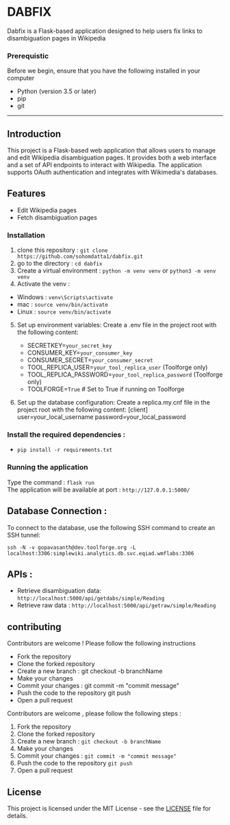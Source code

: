 # DABFIX

Dabfix is a Flask-based application designed to help users fix links to disambiguation pages in Wikipedia

### Prerequistic
Before we begin, ensure that you have the following installed in your computer
- Python (version 3.5 or later)
- pip
- git
___

## Introduction

This project is a Flask-based web application that allows users to manage and edit Wikipedia disambiguation pages. It provides both a web interface and a set of API endpoints to interact with Wikipedia. The application supports OAuth authentication and integrates with Wikimedia's databases.

## Features

- Edit Wikipedia pages
- Fetch disambiguation pages

### Installation

1. clone this repository : `git clone https://github.com/sohomdatta1/dabfix.git` 
2. go to the directory : `cd dabfix`
3. Create a virtual environment : `python -m venv venv` or `python3 -m venv venv`
4. Activate the venv : 
- Windows : `venv\Scripts\activate`
- mac : `source venv/bin/activate`
- Linux  : `source venv/bin/activate` <br>
5. Set up environment variables:
  Create a .env file in the project root with the following content:

   - SECRETKEY=`your_secret_key` <br>
   - CONSUMER_KEY=`your_consumer_key` <br>
   - CONSUMER_SECRET=`your_consumer_secret` <br>
   - TOOL_REPLICA_USER=`your_tool_replica_user` (Toolforge only) <br>
   - TOOL_REPLICA_PASSWORD=`your_tool_replica_password` (Toolforge only) <br>
   - TOOLFORGE=`True`  # Set to True if running on Toolforge

6. Set up the database configuration:
  Create a replica.my.cnf file in the project root with the following content:
   [client]
   user=your_local_username
   password=your_local_password


### Install the required dependencies :
- `pip install -r requirements.txt`

### Running the application

Type the command : `flask run` <br>
The application will be available at port : `http://127.0.0.1:5000/`

## **Database Connection** :

To connect to the database, use the following SSH command to create an SSH tunnel: <br>

`ssh -N -v gopavasanth@dev.toolforge.org -L localhost:3306:simplewiki.analytics.db.svc.eqiad.wmflabs:3306`

## **APIs** :
- Retrieve disambiguation data:
`http://localhost:5000/api/getdabs/simple/Reading`
- Retrieve raw data :
`http://localhost:5000/api/getraw/simple/Reading`

## contributing

Contributors are welcome ! Please follow the following instructions

- Fork the repository
- Clone the forked repository
- Create a new branch : git checkout -b branchName
- Make your changes
- Commit your changes : git commit -m "commit message"
- Push the code to the repository git push
- Open a pull request

Contributors are welcome , please follow the following steps :
1. Fork the repository
2. Clone the forked repository
3. Create a new branch : `git checkout -b branchName`
4. Make your changes
5. Commit your changes : `git commit -m "commit message"`
6. Push the code to the repository `git push`
7. Open a pull request

## License

This project is licensed under the MIT License - see the [LICENSE](LICENSE) file for details.
